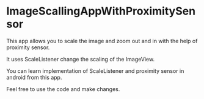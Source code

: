 # ImageScallingAppWithProximitySensor


This app allows you to scale the image and zoom out and in  with the help of proximity sensor.

It uses ScaleListener change the scaling of the ImageView.


You can learn implementation of ScaleListener and proximity sensor in android from this app.

Feel free to use the code and make changes.
